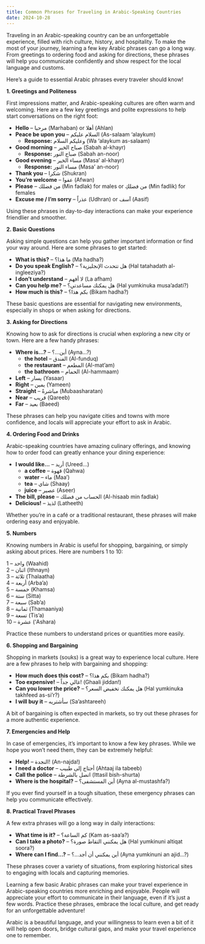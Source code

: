 ```yaml
---
title: Common Phrases for Traveling in Arabic-Speaking Countries
date: 2024-10-28
---
```


Traveling in an Arabic-speaking country can be an unforgettable experience, filled with rich culture, history, and hospitality. To make the most of your journey, learning a few key Arabic phrases can go a long way. From greetings to ordering food and asking for directions, these phrases will help you communicate confidently and show respect for the local language and customs.

Here’s a guide to essential Arabic phrases every traveler should know!

**1. Greetings and Politeness**

First impressions matter, and Arabic-speaking cultures are often warm and welcoming. Here are a few key greetings and polite expressions to help start conversations on the right foot:

- **Hello** – مرحبا (Marhaban) or أهلا (Ahlan)
- **Peace be upon you** – السلام عليكم (As-salaam ‘alaykum)
  - **Response:** وعليكم السلام (Wa ‘alaykum as-salaam)
- **Good morning** – صباح الخير (Sabah al-khayr)
  - **Response:** صباح النور (Sabah an-noor)
- **Good evening** – مساء الخير (Masa’ al-khayr)
  - **Response:** مساء النور (Masa’ an-noor)
- **Thank you** – شكرا (Shukran)
- **You’re welcome** – عفوا (Afwan)
- **Please** – من فضلك (Min fadlak) for males or من فضلكِ (Min fadlik) for females
- **Excuse me / I’m sorry** – عذراً (Udhran) or آسف (Aasif)

Using these phrases in day-to-day interactions can make your experience friendlier and smoother.

**2. Basic Questions**

Asking simple questions can help you gather important information or find your way around. Here are some phrases to get started:

- **What is this?** – ما هذا؟ (Ma hadha?)
- **Do you speak English?** – هل تتحدث الإنجليزية؟ (Hal tatahadath al-ingleeziya?)
- **I don’t understand** – لا أفهم (La afham)
- **Can you help me?** – هل يمكنك مساعدتي؟ (Hal yumkinuka musa’adati?)
- **How much is this?** – بكم هذا؟ (Bikam hadha?)

These basic questions are essential for navigating new environments, especially in shops or when asking for directions.

**3. Asking for Directions**

Knowing how to ask for directions is crucial when exploring a new city or town. Here are a few handy phrases:

- **Where is…?** – أين…؟ (Ayna…?)
  - **the hotel** – الفندق (Al-funduq)
  - **the restaurant** – المطعم (Al-mat’am)
  - **the bathroom** – الحمام (Al-hammaam)
- **Left** – يسار (Yasaar)
- **Right** – يمين (Yameen)
- **Straight** – مباشرةً (Mubaasharatan)
- **Near** – قريب (Qareeb)
- **Far** – بعيد (Baeed)

These phrases can help you navigate cities and towns with more confidence, and locals will appreciate your effort to ask in Arabic.

**4. Ordering Food and Drinks**

Arabic-speaking countries have amazing culinary offerings, and knowing how to order food can greatly enhance your dining experience:

- **I would like…** – أريد (Ureed…)
  - **a coffee** – قهوة (Qahwa)
  - **water** – ماء (Maa’)
  - **tea** – شاي (Shaay)
  - **juice** – عصير (Aseer)
- **The bill, please** – الحساب من فضلك (Al-hisaab min fadlak)
- **Delicious!** – لذيذ (Latheeth)

Whether you’re in a café or a traditional restaurant, these phrases will make ordering easy and enjoyable.

**5. Numbers**

Knowing numbers in Arabic is useful for shopping, bargaining, or simply asking about prices. Here are numbers 1 to 10:

1 – واحد (Waahid)  
2 – اثنان (Ithnayn)  
3 – ثلاثة (Thalaatha)  
4 – أربعة (Arba’a)  
5 – خمسة (Khamsa)  
6 – ستة (Sitta)  
7 – سبعة (Sab’a)  
8 – ثمانية (Thamaaniya)  
9 – تسعة (Tis’a)  
10 – عشرة (‘Ashara)

Practice these numbers to understand prices or quantities more easily.

**6. Shopping and Bargaining**

Shopping in markets (souks) is a great way to experience local culture. Here are a few phrases to help with bargaining and shopping:

- **How much does this cost?** – بكم هذا؟ (Bikam hadha?)
- **Too expensive!** – غالي جداً! (Ghaali jiddan!)
- **Can you lower the price?** – هل يمكنك تخفيض السعر؟ (Hal yumkinuka takhfeed as-si’r?)
- **I will buy it** – سأشتريه (Sa’ashtareeh)

A bit of bargaining is often expected in markets, so try out these phrases for a more authentic experience.

**7. Emergencies and Help**

In case of emergencies, it’s important to know a few key phrases. While we hope you won’t need them, they can be extremely helpful:

- **Help!** – النجدة! (An-najda!)
- **I need a doctor** – أحتاج إلى طبيب (Ahtaaj ila tabeeb)
- **Call the police** – اتصل بالشرطة (Ittasil bish-shurta)
- **Where is the hospital?** – أين المستشفى؟ (Ayna al-mustashfa?)

If you ever find yourself in a tough situation, these emergency phrases can help you communicate effectively.

**8. Practical Travel Phrases**

A few extra phrases will go a long way in daily interactions:

- **What time is it?** – كم الساعة؟ (Kam as-saa’a?)
- **Can I take a photo?** – هل يمكنني التقاط صورة؟ (Hal yumkinuni altiqat soora?)
- **Where can I find…?** – أين يمكنني أن أجد…؟ (Ayna yumkinuni an ajid…?)

These phrases cover a variety of situations, from exploring historical sites to engaging with locals and capturing memories.

Learning a few basic Arabic phrases can make your travel experience in Arabic-speaking countries more enriching and enjoyable. People will appreciate your effort to communicate in their language, even if it’s just a few words. Practice these phrases, embrace the local culture, and get ready for an unforgettable adventure!

Arabic is a beautiful language, and your willingness to learn even a bit of it will help open doors, bridge cultural gaps, and make your travel experience one to remember.
